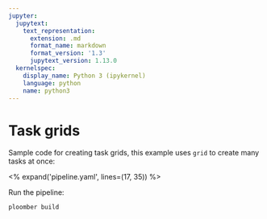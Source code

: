 ```yaml
---
jupyter:
  jupytext:
    text_representation:
      extension: .md
      format_name: markdown
      format_version: '1.3'
      jupytext_version: 1.13.0
  kernelspec:
    display_name: Python 3 (ipykernel)
    language: python
    name: python3
---
```


# Task grids

Sample code for creating task grids, this example uses `grid` to create many tasks at once:

<% expand('pipeline.yaml', lines=(17, 35)) %>

Run the pipeline:

```sh
ploomber build
```